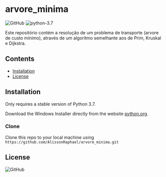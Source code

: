# arvore_minima

![GitHub](https://img.shields.io/github/license/AlissonRaphael/arvore_minima)
![python-3.7](https://img.shields.io/badge/python-v3.7-blue)

Este repositório contém a resolução de um problema de transporte (arvore de custo mínimo), através de um algoritmo semelhante aos de Prim, Kruskal e Dijkstra.

## Contents
- [Installation](#installation)
- [License](#license)

## Installation
Only requires a stable version of Python 3.7.

Download the Windows Installer directly from the website [python.org](https://www.python.org/downloads/).

### Clone

Clone this repo to your local machine using `https://github.com/AlissonRaphael/arvore_minima.git`

## License

![GitHub](https://img.shields.io/github/license/AlissonRaphael/arvore_minima)

